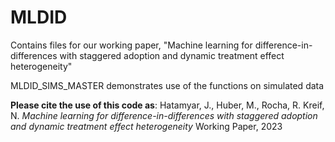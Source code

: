 # MLDID
 
Contains files for our working paper, "Machine learning for difference-in-differences with staggered adoption and dynamic treatment effect heterogeneity"

MLDID_SIMS_MASTER demonstrates use of the functions on simulated data 

**Please cite the use of this code as**: Hatamyar, J., Huber, M., Rocha, R. Kreif, N. *Machine learning for difference-in-differences with staggered adoption and dynamic treatment effect heterogeneity* Working Paper, 2023
